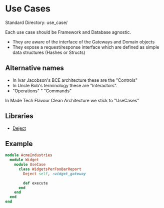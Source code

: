 # Use Cases

Standard Directory: use_case/


Each use case should be Framework and Database agnostic. 
* They are aware of the interface of the Gateways and Domain objects
* They expose a request/response interface which are defined as simple data structures (Hashes or Structs)

## Alternative names

* In Ivar Jacobson's BCE architecture these are the "Controls"
* In Uncle Bob's terminology these are "Interactors".
* "Operations"
" "Commands"

In Made Tech Flavour Clean Architecture we stick to "UseCases"

## Libraries

* [Deject](https://github.com/JoshCheek/deject)

## Example

```ruby
module AcmeIndustries
  module Widget
    module UseCase
      class WidgetsPerFooBarReport
        Deject self, :widget_gateway
        
        def execute
      end
    end
  end
end
```
